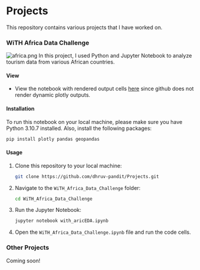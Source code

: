  # Projects 

This repository contains various projects that I have worked on. 

### WiTH Africa Data Challenge
![africa.png](attachment:africa.png)
In this project, I used Python and Jupyter Notebook to analyze tourism data from various African countries. 
#### View
* View the notebook with rendered output cells [here](https://nbviewer.org/github/dhruv-pandit/Projects/blob/main/WiTH_Africa_Data_Challenge/with_ariceEDA.ipynb) since github does not render dynamic plotly outputs.
#### Installation 

To run this notebook on your local machine, please make sure you have Python 3.10.7 installed. Also, install the following packages:

```python
pip install plotly pandas geopandas
```

#### Usage

1. Clone this repository to your local machine: 

   ```bash
   git clone https://github.com/dhruv-pandit/Projects.git
   ```
   
2. Navigate to the `WiTH_Africa_Data_Challenge` folder:

   ```bash
   cd WiTH_Africa_Data_Challenge
   ```

3. Run the Jupyter Notebook:

   ```bash
   jupyter notebook with_aricEDA.ipynb
   ```
   
4. Open the `WiTH_Africa_Data_Challenge.ipynb` file and run the code cells.

### Other Projects

Coming soon!
